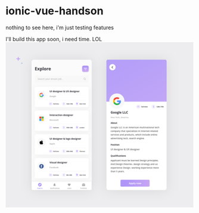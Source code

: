# ionic-vue-handson

nothing to see here, i'm just testing features <br>

I'll build this app soon, i need time. LOL
<img src="https://github.com/AlexcastroDev/ionic-vue-handson/blob/main/inspiration.png">